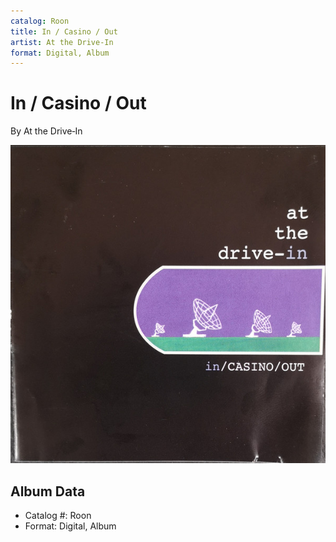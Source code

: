 ```yaml
---
catalog: Roon
title: In / Casino / Out
artist: At the Drive‐In
format: Digital, Album
---
```


# In / Casino / Out

By At the Drive‐In

![](../../assets/albumcovers/At_the_Drive‐In-In_-_Casino_-_Out.png)

## Album Data

- Catalog #: Roon
- Format: Digital, Album


